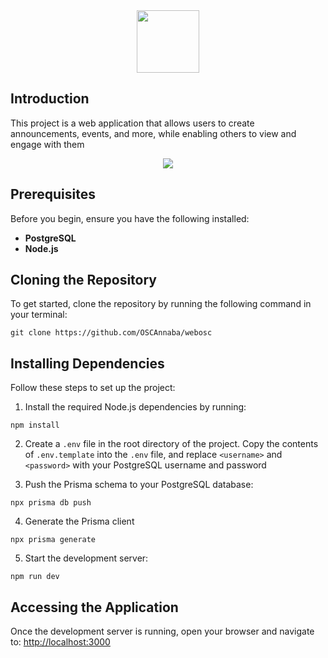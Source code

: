 <div align="center">
  <a href="mailto:osca@univ-annaba.dz"><img src="https://github.com/user-attachments/assets/0801f74b-059f-4d8c-b87c-0403c244bf9a" width="100"/></a>
</div>

## Introduction

This project is a web application that allows users to create announcements, events, and more, while enabling others to view and engage with them

<div align="center">
  <kbd>
    <img src="https://github.com/user-attachments/assets/9c82ff3d-6b5d-402f-90e4-88b1eb13905a" />
  </kbd>
</div>

## Prerequisites

Before you begin, ensure you have the following installed:

- **PostgreSQL**
- **Node.js**

## Cloning the Repository

To get started, clone the repository by running the following command in your terminal:

```
git clone https://github.com/OSCAnnaba/webosc
```

## Installing Dependencies

Follow these steps to set up the project:

1. Install the required Node.js dependencies by running:
```
npm install
```

2. Create a `.env` file in the root directory of the project. Copy the contents of `.env.template` into the `.env` file, and replace `<username>` and `<password>` with your PostgreSQL username and password
  
3. Push the Prisma schema to your PostgreSQL database:
```
npx prisma db push
```

4. Generate the Prisma client
```
npx prisma generate
```

5. Start the development server:
```
npm run dev
```

## Accessing the Application

Once the development server is running, open your browser and navigate to:
[http://localhost:3000](http://localhost:3000)
